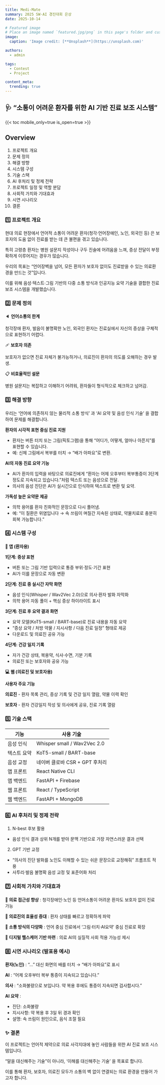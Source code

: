 ```yaml
---
title: Medi-Mate
summary: 2025 SW·AI 경진대회 은상
date: 2025-10-14

# Featured image
# Place an image named `featured.jpg/png` in this page's folder and customize its options here.
image:
  caption: 'Image credit: [**Unsplash**](https://unsplash.com)'

authors:
  - admin

tags:
  - Contest
  - Project

content_meta:
  trending: true
---
```



## 🩺 “소통이 어려운 환자를 위한 AI 기반 진료 보조 시스템”



{{< toc mobile_only=true is_open=true >}}

## Overview
1. 프로젝트 개요
2. 문제 정의
3. 해결 방향 
4. 시스템 구성 
5. 기술 스택
6. AI 후처리 및 정제 전략
7. 프로젝트 일정 및 역할 분담
8. 사회적 가치와 기대효과
9. 시연 시나리오
10. 결론


### 1️⃣ 프로젝트 개요

현대 의료 현장에서 언어적 소통이 어려운 환자(청각·언어장애인, 노인, 외국인 등) 은 보호자의 도움 없이 진료를 받는 데 큰 불편을 겪고 있습니다.

특히 고령층 환자는 병원 설문지 작성이나 구두 진술에 어려움을 느껴, 증상 전달이 부정확하게 이루어지는 경우가 많습니다.

우리의 목표는 “언어장벽을 넘어, 모든 환자가 보호자 없이도 진료받을 수 있는 의료환경을 만드는 것”입니다.

이를 위해 음성·텍스트·그림 기반의 다중 소통 방식과 인공지능 요약 기술을 결합한 진료 보조 시스템을 개발했습니다.

### 2️⃣ 문제 정의


🔈 **언어소통의 한계**	

청각장애 환자, 발음이 불명확한 노인, 외국인 환자는 진료실에서 자신의 증상을 구체적으로 표현하기 어렵다.


🩹 **보호자 의존**	

보호자가 없으면 진료 자체가 불가능하거나, 의료진이 환자의 의도를 오해하는 경우 발생.


📋 **비효율적인 설문**

병원 설문지는 복잡하고 이해하기 어려워, 환자들이 형식적으로 체크하고 넘어감.


### 3️⃣ 해결 방향

우리는 ‘언어에 의존하지 않는 물리적 소통 방식’ 과 ‘AI 요약 및 음성 인식 기술’ 을 결합하여 문제를 해결합니다.

**환자의 시각적 표현 중심 진료 지원**

- 환자는 버튼 터치 또는 그림(픽토그램)을 통해 “어디가, 어떻게, 얼마나 아픈지”를 표현할 수 있습니다.
- 예: 신체 그림에서 복부를 터치 → “배가 아파요”로 변환.


**AI의 자동 진료 요약 기능**

- AI가 환자의 입력을 바탕으로 의료진에게 “환자는 어제 오후부터 복부통증이 3단계 정도로 지속되고 있습니다.”처럼 텍스트 또는 음성으로 전달.
- 의사의 음성 진단은 AI가 실시간으로 인식하여 텍스트로 변환 및 요약.


**가독성 높은 요약문 제공**

- 의학 용어를 환자 친화적인 문장으로 다시 풀어냄.
- 예: “이 질환은 위염입니다 → 속 쓰림이 며칠간 지속된 상태로, 약물치료로 충분히 회복 가능합니다.”


### 4️⃣ 시스템 구성


**📱 앱 (환자용)**


**1단계: 증상 표현**

- 버튼 또는 그림 기반 입력으로 통증 부위·정도·기간 표현
- AI가 이를 문장으로 자동 변환

**2단계: 진료 중 실시간 자막 화면**

- 음성 인식(Whisper / Wav2Vec 2.0)으로 의사·환자 발화 자막화
- 의학 용어 자동 풀이 + 핵심 증상 하이라이트 표시

**3단계: 진료 후 요약 결과 화면**

- 요약 모델(KoT5-small / BART-base)로 진료 내용을 자동 요약
- “증상 요약 / 처방 약물 / 지시사항 / 다음 진료 일정” 형태로 제공
- 다운로드 및 의료진 공유 가능

**4단계: 건강 일지 기록**

- 자가 건강 상태, 복용약, 식사·수면, 기분 기록
- 의료진 또는 보호자와 공유 가능


**💻 웹 (의료진 및 보호자용)**


**사용자	주요 기능**

**의료진** -	환자 목록 관리, 증상 기록 및 건강 일지 열람, 약물 이력 확인

**보호자** -	환자 건강일지 작성 및 의사에게 공유, 진료 기록 열람


### 5️⃣ 기술 스택


| 기능     | 사용 기술                       |
| ------ | --------------------------- |
| 음성 인식  | Whisper small / Wav2Vec 2.0 |
| 텍스트 요약 | KoT5-small / BART-base      |
| 음성 교정  | 네이버 클로바 CSR + GPT 후처리       |
| 앱 프론트  | React Native CLI            |
| 앱 백엔드  | FastAPI + Firebase          |
| 웹 프론트  | React / TypeScript          |
| 웹 백엔드  | FastAPI + MongoDB           |


### 6️⃣ AI 후처리 및 정제 전략

1. N-best 후보 활용
- 음성 인식 결과 상위 N개를 받아 문맥 기반으로 가장 자연스러운 결과 선택

2. GPT 기반 교정
- “의사의 진단 발화를 노인도 이해할 수 있는 쉬운 문장으로 교정해줘” 프롬프트 적용
- 사투리·발음 불명확 음성 교정 및 표준어화 처리


### 7️⃣  사회적 가치와 기대효과

**👵 의료 접근성 향상** : 청각장애인·노인 등 언어소통이 어려운 환자도 보호자 없이 진료 가능

**🏥 의료진의 효율성 증대** : 환자 상태를 빠르고 정확하게 파악

**💬 소통 방식의 다양화** : 언어 중심 진료에서 ‘그림·터치·AI요약’ 중심 진료로 확장

**🤝 디지털 헬스케어 기반 마련** : 의료 AI의 실질적 사회 적용 가능성 제시


### 8️⃣  시연 시나리오 (발표용 예시)

**환자(노인)** : “...” 대신 화면의 배를 터치 → “배가 아파요”로 표시

**AI** : “어제 오후부터 복부 통증이 지속되고 있습니다.”

**의사** : “소화불량으로 보입니다. 약 복용 후에도 통증이 지속되면 검사합시다.”

**AI 요약** :

- 진단: 소화불량
- 지시사항: 약 복용 후 3일 뒤 경과 확인
- 설명: 속 쓰림이 원인으로, 음식 조절 필요


### ✨ 결론

이 프로젝트는 언어적 제약으로 의료 사각지대에 놓인 사람들을 위한 AI 진료 보조 시스템입니다.

“말을 대신해주는 기술”이 아니라, ‘이해를 대신해주는 기술’ 을 목표로 합니다.

이를 통해 환자, 보호자, 의료진 모두가 소통의 벽 없이 연결되는 의료 환경을 만들어 가고자 합니다.